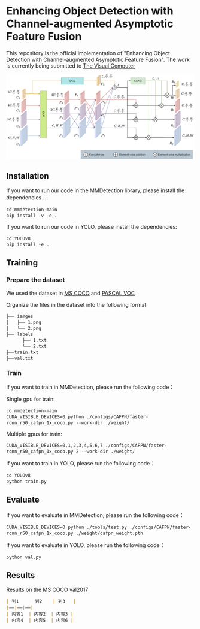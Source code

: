 # Enhancing Object Detection with Channel-augmented Asymptotic Feature Fusion
This repository is the official implementation of "Enhancing Object Detection with Channel-augmented Asymptotic Feature Fusion". The work is currently being submitted to [The Visual Computer](https://link.springer.com/journal/371)

![image](assets/CAFPN.png)

## Installation

If you want to run our code in the MMDetection library, please install the dependencies：
```
cd mmdetection-main
pip install -v -e .
```

If you want to run our code in YOLO, please install the dependencies:
```
cd YOLOv8
pip install -e .
```
## Training
### Prepare the dataset
We used the dataset in [MS COCO](https://cocodataset.org/#home) and [PASCAL VOC](http://host.robots.ox.ac.uk/pascal/VOC/index.html)

Organize the files in the dataset into the following format
```
├── iamges
│   ├── 1.png
│   └── 2.png
├── labels
      ├── 1.txt
      └── 2.txt
├──train.txt
├──val.txt
```
### Train

If you want to train in MMDetection, please run the following code：

Single gpu for train:
```
cd mmdetection-main
CUDA_VISIBLE_DEVICES=0 python ./configs/CAFPN/faster-rcnn_r50_cafpn_1x_coco.py --work-dir ./weight/
```
Multiple gpus for train:
```
CUDA_VISIBLE_DEVICES=0,1,2,3,4,5,6,7 ./configs/CAFPN/faster-rcnn_r50_cafpn_1x_coco.py 2 --work-dir ./weight/
```
If you want to train in YOLO, please run the following code：
```
cd YOLOv8
python train.py
```

## Evaluate
If you want to evaluate in MMDetection, please run the following code：
```
CUDA_VISIBLE_DEVICES=0 python ./tools/test.py ./configs/CAFPN/faster-rcnn_r50_cafpn_1x_coco.py ./weight/cafpn_weight.pth
```
If you want to evaluate in YOLO, please run the following code：
```
python val.py
```
## Results
Results on the MS COCO val2017
```markdown
| 列1    | 列2    | 列3   |
|——|——|—–|
| 内容1  | 内容2  | 内容3 |
| 内容4  | 内容5  | 内容6 |
```

